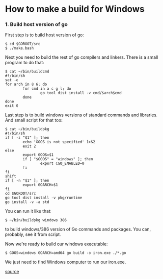 # How to make a build for Windows

### 1\. Build host version of go

First step is to build host version of go:

```
$ cd $GOROOT/src
$ ./make.bash
```

Next you need to build the rest of go compilers and linkers. There is a small program to do that:

```
$ cat ~/bin/buildcmd
#!/bin/sh
set -e
for arch in 8 6; do
        for cmd in a c g l; do
                go tool dist install -v cmd/$arch$cmd
        done
done
exit 0
```

Last step is to build windows versions of standard commands and libraries. And small script for that too:

```
$ cat ~/bin/buildpkg
#!/bin/sh
if [ -z "$1" ]; then
        echo 'GOOS is not specified' 1>&2
        exit 2
else
        export GOOS=$1
        if [ "$GOOS" = "windows" ]; then
                export CGO_ENABLED=0
        fi
fi
shift
if [ -n "$1" ]; then
        export GOARCH=$1
fi
cd $GOROOT/src
go tool dist install -v pkg/runtime
go install -v -a std
```

You can run it like that:

```
$ ~/bin/buildpkg windows 386
```

to build windows/386 version of Go commands and packages. You can, probably, see it from script.

Now we're ready to build our windows executable:

```
$ GOOS=windows GOARCH=amd64 go build -o iron.exe ./*.go
```

We just need to find Windows computer to run our iron.exe.

[source](https://code.google.com/p/go-wiki/wiki/WindowsCrossCompiling)